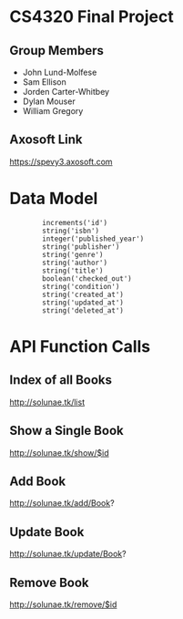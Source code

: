 # CS4320 Final Project
## Group Members
* John Lund-Molfese
* Sam Ellison
* Jorden Carter-Whitbey
* Dylan Mouser
* William Gregory
## Axosoft Link
https://spevy3.axosoft.com

# Data Model
            increments('id')
            string('isbn')
            integer('published_year')
            string('publisher')
            string('genre')
            string('author')
            string('title')
            boolean('checked_out')
            string('condition')
            string('created_at')
            string('updated_at')
            string('deleted_at')
# API Function Calls

## Index of all Books
http://solunae.tk/list
## Show a Single Book
http://solunae.tk/show/$id
## Add Book
http://solunae.tk/add/Book?
## Update Book
http://solunae.tk/update/Book?
## Remove Book
http://solunae.tk/remove/$id
